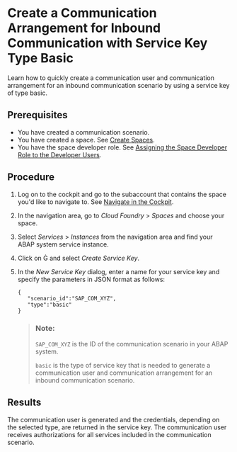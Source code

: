 <!-- loio1cc5a1da02594b93a70f6c0fe2bfdfe8 -->

<link rel="stylesheet" type="text/css" href="../css/sap-icons.css"/>

# Create a Communication Arrangement for Inbound Communication with Service Key Type Basic

Learn how to quickly create a communication user and communication arrangement for an inbound communication scenario by using a service key of type basic.



<a name="loio1cc5a1da02594b93a70f6c0fe2bfdfe8__prereq_wzz_g1y_qjb"/>

## Prerequisites

-   You have created a communication scenario.
-   You have created a space. See [Create Spaces](https://help.sap.com/viewer/65de2977205c403bbc107264b8eccf4b/Cloud/en-US/2f6ed22ccf424dae84345f4500c2d8ea.html).
-   You have the space developer role. See [Assigning the Space Developer Role to the Developer Users](https://help.sap.com/viewer/a96b1df8525f41f79484717368e30626/Cloud/en-US/967fc4e2b1314cf7afc7d7043b53e566.html).



## Procedure

1.  Log on to the cockpit and go to the subaccount that contains the space you'd like to navigate to. See [Navigate in the Cockpit](https://help.sap.com/viewer/65de2977205c403bbc107264b8eccf4b/Cloud/en-US/0874895f1f78459f9517da55a11ffebd.html).

2.  In the navigation area, go to *Cloud Foundry* \> *Spaces* and choose your space.

3.  Select *Services* \> *Instances* from the navigation area and find your ABAP system service instance.

4.  Click on <span class="SAP-icons"></span>  and select *Create Service Key*.

5.  In the *New Service Key* dialog, enter a name for your service key and specify the parameters in JSON format as follows:

    ```
    {
       "scenario_id":"SAP_COM_XYZ",
       "type":"basic"
    }
    
    ```

    > ### Note:  
    > `SAP_COM_XYZ` is the ID of the communication scenario in your ABAP system.
    > 
    >  `basic` is the type of service key that is needed to generate a communication user and communication arrangement for an inbound communication scenario.




<a name="loio1cc5a1da02594b93a70f6c0fe2bfdfe8__result_lfm_1dy_qjb"/>

## Results

The communication user is generated and the credentials, depending on the selected type, are returned in the service key. The communication user receives authorizations for all services included in the communication scenario.

